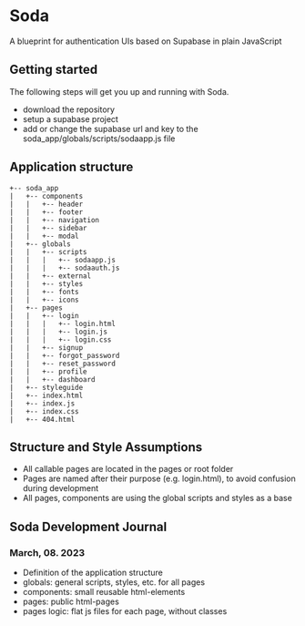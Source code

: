 # Soda
A blueprint for authentication UIs based on Supabase in plain JavaScript

## Getting started
The following steps will get you up and running with Soda.

- download the repository
- setup a supabase project
- add or change the supabase url and key to the soda_app/globals/scripts/sodaapp.js file


## Application structure

```
+-- soda_app
|   +-- components
|   |   +-- header
|   |   +-- footer
|   |   +-- navigation
|   |   +-- sidebar
|   |   +-- modal
|   +-- globals
|   |   +-- scripts
|   |   |   +-- sodaapp.js
|   |   |   +-- sodaauth.js
|   |   +-- external
|   |   +-- styles
|   |   +-- fonts
|   |   +-- icons
|   +-- pages
|   |   +-- login
|   |   |   +-- login.html
|   |   |   +-- login.js
|   |   |   +-- login.css
|   |   +-- signup
|   |   +-- forgot_password
|   |   +-- reset_password
|   |   +-- profile
|   |   +-- dashboard
|   +-- styleguide
|   +-- index.html
|   +-- index.js
|   +-- index.css
|   +-- 404.html
```

## Structure and Style Assumptions
- All callable pages are located in the pages or root folder
- Pages are named after their purpose (e.g. login.html), to avoid confusion during development
- All pages, components are using the global scripts and styles as a base


## Soda Development Journal

### March, 08. 2023
- Definition of the application structure
- globals: general scripts, styles, etc. for all pages
- components: small reusable html-elements 
- pages: public html-pages
- pages logic: flat js files for each page, without classes
